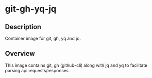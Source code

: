 # git-gh-yq-jq

## Description

Container image for git, gh, yq and jq.

## Overview

This image contains git, gh (github-cli) along with jq and yq to facilitate parsing api requests/responses.

